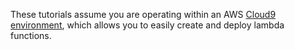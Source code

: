 These tutorials assume you are operating within an AWS [Cloud9 environment](https://docs.aws.amazon.com/cloud9/latest/user-guide/tutorial-lambda.html), which allows you to easily create and deploy lambda functions.
